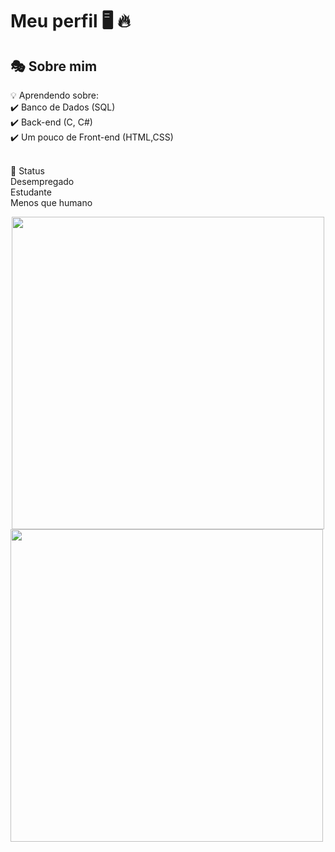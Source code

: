 # Meu perfil 🖥️ 🔥 

## 🎭 Sobre mim  

💡 Aprendendo sobre:<br>
✔️ Banco de Dados (SQL)<br>
✔️ Back-end (C, C#)<br>
✔️ Um pouco de Front-end (HTML,CSS)<br><br>

📌 Status  
Desempregado<br>
Estudante<br>
Menos que humano


<div align="center">
  <img src="https://media.giphy.com/media/qgQUggAC3Pfv687qPC/giphy.gif" width="500px">
</div>
<img src="https://raw.githubusercontent.com/SEU_USUARIO/SEU_REPOSITORIO/main/anime-text.svg" width="500px">
